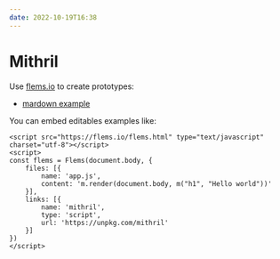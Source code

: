 ```yaml
---
date: 2022-10-19T16:38
---
```


# Mithril

Use [flems.io](http://flems.io) to create prototypes:
- [mardown example](https://flems.io/#0=N4IgtglgJlA2CmIBcAWFA6A7AGhAZ3gQGMAXeKZEdACxLFhFwDMIE9kBtUAOwEMxESKrXqMQRAPbcy0ygB4oEAG4ACaAF4AOuCjaAfCs3cAxCurxeuk6bwBXAEZGjeCQJUB9MBIBO8dyrIADxIVXm4oFRc3ACpo+wlYKFiA+GDDbgBaFXgAcwBPIyyAa3gSEglCs15vV0ruXILuAAMWoyIIgD8AegAHbwArLqjyCG8jWDwVDNheIyYfNTVuFWAABnR0AE4AXwBuFSgK5ZVsomoJFXUrlQASCCND+qMWpqM5LsUlPTECYhIIKTsIQARhQqBA22wPH4gio-XYuEk0ngsiERjAUHUhyItgE0nQOVKAFEEHiSAAhPIASSgAAptBjtABKdBBEgAYSkMhI6PQvnC8G8tOxuJRJHQ8SgeWwKjArO8tjwJFpYGqJSg6B61QIKqgTP1P0I8FIAO4QJAwNQKAhUJAfAElHQRDwCPEXLFlAhAF1cLAINwikCuHaYZRVd51WJbN4GEJaCQengkF0urZuD0ijkna4uuH1QABDDA9DArp++y5tXkdC4jXwsQkPI9WF4IjeCA9Eg26EOoSQEjUdsMXDR2MgeOJ5Op9OZ7NgXMQAdD-MAJnQa5XC6XrHQkG46HruEbzcorfbne9uHtsLzhwA7twIUA)

You can embed editables examples like:

```{=html}
<script src="https://flems.io/flems.html" type="text/javascript" charset="utf-8"></script>
<script>
const flems = Flems(document.body, {
    files: [{
        name: 'app.js',
        content: 'm.render(document.body, m("h1", "Hello world"))'
    }],
    links: [{
        name: 'mithril',
        type: 'script',
        url: 'https://unpkg.com/mithril'
    }]
})
</script>
```
